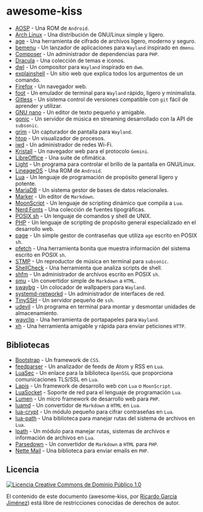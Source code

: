 # awesome-kiss

* [AOSP](https://github.com/phhusson/treble_experimentations) - Una ROM de `Android`.
* [Arch Linux](https://archlinux.org/) - Una distribución de GNU/Linux simple y ligero.
* [age](https://github.com/FiloSottile/age) - Una herramienta de cifrado de archivos ligero, moderno y seguro. 
* [bemenu](https://github.com/Cloudef/bemenu) - Un lanzador de aplicaciones para `Wayland` inspirado en `dmenu`.
* [Composer](https://getcomposer.org/) - Un administrador de dependencias para `PHP`.
* [Dracula](https://draculatheme.com/) - Una colección de temas e iconos.
* [dwl](https://github.com/djpohly/dwl) - Un compositor para `Wayland` inspirado en `dwm`.
* [explainshell](https://explainshell.com/) - Un sitio web que explica todos los argumentos de un comando.
* [Firefox](https://www.mozilla.org/) - Un navegador web.
* [foot](https://codeberg.org/dnkl/foot) - Un emulador de terminal para `Wayland` rápido, ligero y minimalista.
* [Gitless](https://github.com/goldstar611/gitless) - Un sistema control de versiones compatible con `git` fácil de aprender y utilizar.
* [GNU nano](https://www.nano-editor.org/) - Un editor de texto pequeño y amigable.
* [gonic](https://github.com/sentriz/gonic) - Un servidor de música en streaming desarrollado con la API de `subsonic`.
* [grim](https://github.com/emersion/grim) - Un capturador de pantalla para `Wayland`.
* [htop](https://htop.dev/) - Un visualizador de procesos.
* [iwd](https://iwd.wiki.kernel.org/) - Un administrador de redes Wi-Fi.
* [Kristall](https://github.com/MasterQ32/kristall) - Un navegador web para el protocolo `Gemini`.
* [LibreOffice](https://es.libreoffice.org/) - Una suite de ofimática.
* [Light](https://github.com/haikarainen/light) - Un programa para controlar el brillo de la pantalla en GNU/Linux.
* [LineageOS](https://sourceforge.net/projects/andyyan-gsi/) - Una ROM de `Android`.
* [Lua](https://www.lua.org) - Un lenguaje de programación de propósito general ligero y potente.
* [MariaDB](https://mariadb.org/) - Un sistema gestor de bases de datos relacionales.
* [Marker](https://github.com/fabiocolacio/Marker) - Un editor de `Markdown`.
* [MoonScript](https://github.com/leafo/moonscript) - Un lenguaje de scripting dinámico que compila a `Lua`.
* [Nerd Fonts](https://www.nerdfonts.com/) - Una colección de fuentes tipográficas.
* [POSIX sh](https://pubs.opengroup.org/onlinepubs/9699919799/utilities/contents.html) - Un lenguaje de comandos y shell de UNIX.
* [PHP](https://www.php.net/) - Un lenguaje de scripting de propósito general especializado en el desarrollo web.
* [page](https://github.com/ricardogj08/page/) - Un simple gestor de contraseñas que utiliza `age` escrito en POSIX `sh`.
* [pfetch](https://github.com/dylanaraps/pfetch) - Una herramienta bonita que muestra información del sistema escrito en POSIX `sh`.
* [STMP](https://github.com/wildeyedskies/stmp) - Un reproductor de música en terminal para `subsonic`.
* [ShellCheck](https://github.com/koalaman/shellcheck) - Una herramienta que analiza scripts de shell.
* [shfm](https://github.com/dylanaraps/shfm) - Un administrador de archivos escrito en POSIX `sh`.
* [smu](https://github.com/Gottox/smu) - Un convertidor simple de `Markdown` a `HTML`.
* [swaybg](https://github.com/swaywm/swaybg) - Un colocador de wallpapers para `Wayland`.
* [systemd-networkd](https://wiki.archlinux.org/title/systemd-networkd) - Un administrador de interfaces de red.
* [TinySSH](https://github.com/janmojzis/tinyssh) - Un servidor pequeño de `ssh`.
* [udevil](https://ignorantguru.github.io/udevil/) - Un programa en terminal para montar y desmontar unidades de almacenamiento.
* [wayclip](https://github.com/noocsharp/wayclip) - Una herramienta de portapapeles para `Wayland`.
* [xh](https://github.com/ducaale/xh) - Una herramienta amigable y rápida para enviar peticiones `HTTP`.

## Bibliotecas

* [Bootstrap](https://getbootstrap.com/) - Un framework de `CSS`.
* [feedparser](https://github.com/slact/lua-feedparser) - Un analizador de feeds de Atom y RSS en `Lua`.
* [LuaSec](https://github.com/brunoos/luasec) - Un enlace para la biblioteca `OpenSSL` que proporciona comunicaciones TLS/SSL en `Lua`.
* [Lapis](https://leafo.net/lapis/) - Un framework de desarrollo web con `Lua` o `MoonScript`.
* [LuaSocket](https://github.com/lunarmodules/luasocket) - Soporte de red para el lenguaje de programación `Lua`.
* [Lumen](https://lumen.laravel.com/docs/) - Un micro framework de desarrollo web para `PHP`.
* [luamd](https://github.com/bakpakin/luamd) - Un convertidor de `Markdown` a `HTML` en `Lua`.
* [lua-crypt](https://github.com/jprjr/lua-crypt) - Un módulo pequeño para cifrar contraseñas en `Lua`.
* [lua-path](https://github.com/moteus/lua-path) - Una biblioteca para manejar rutas del sistema de archivos en `Lua`.
* [lpath](https://github.com/starwing/lpath) - Un módulo para manejar rutas, sistemas de archivos e información de archivos en `Lua`.
* [Parsedown](https://github.com/erusev/parsedown) - Un convertidor de `Markdown` a `HTML` para `PHP`.
* [Nette Mail](https://doc.nette.org/en/mail) - Una biblioteca para enviar emails en `PHP`.

## Licencia

[![Licencia Creative Commons de Dominio Público 1.0](http://i.creativecommons.org/p/zero/1.0/88x31.png)](https://creativecommons.org/publicdomain/mark/1.0/deed.es)

El contenido de este documento (awesome-kiss, por [Ricardo García Jiménez](https://github.com/ricardogj08/awesome-kiss)) está libre de restricciones conocidas de derechos de autor.
